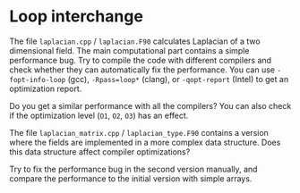 <!--
SPDX-FileCopyrightText: 2021 CSC - IT Center for Science Ltd. <www.csc.fi>

SPDX-License-Identifier: CC-BY-4.0
-->

# Loop interchange

The file `laplacian.cpp` / `laplacian.F90` calculates Laplacian of a two
dimensional field. The main computational part contains a simple performance
bug. Try to compile the code with different compilers and check whether they
can automatically fix the performance. You can use `-fopt-info-loop` (gcc),
`-Rpass=loop*` (clang), or `-qopt-report` (Intel) to get an optimization
report.

Do you get a similar performance with all the compilers? You can also check
if the optimization level (`O1`, `O2`, `O3`) has an effect.

The file `laplacian_matrix.cpp` / `laplacian_type.F90` contains a version
where the fields are implemented in a more complex data structure. Does this
data structure affect compiler optimizations?

Try to fix the performance bug in the second version manually, and compare
the performance to the initial version with simple arrays.
